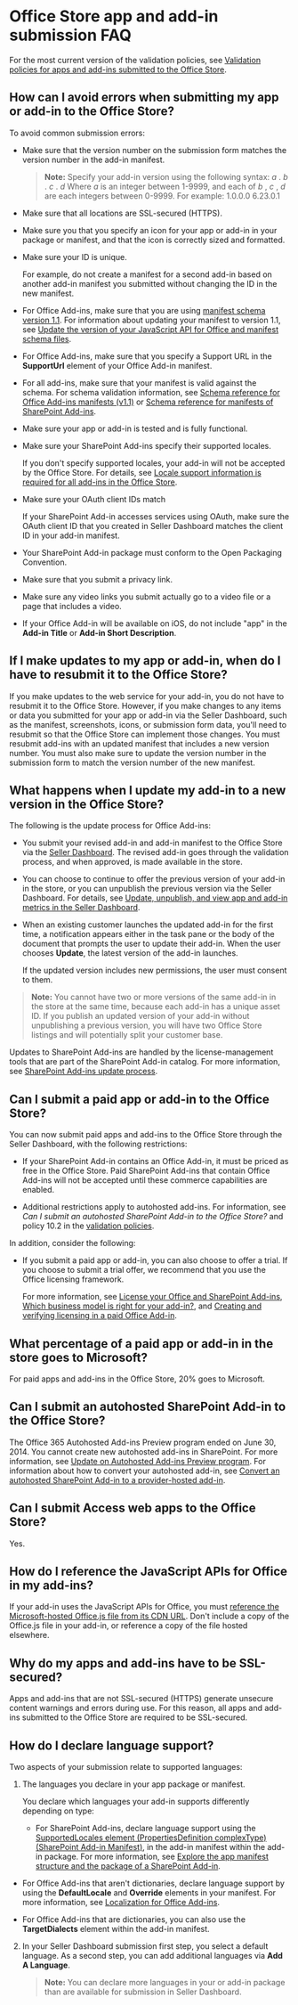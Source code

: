 # Office Store app and add-in submission FAQ


For the most current version of the validation policies, see  [Validation policies for apps and add-ins submitted to the Office Store](validation-policies.md).
 


## How can I avoid errors when submitting my app or add-in to the Office Store?
<a name="bk_q2"> </a>

To avoid common submission errors:
 

 

- Make sure that the version number on the submission form matches the version number in the add-in manifest.
    
     >**Note:**   Specify your add-in version using the following syntax: *a*  . *b*  . *c*  . *d*  Where *a*  is an integer between 1-9999, and each of *b*  , *c*  , *d*  are each integers between 0-9999. For example: 1.0.0.0 6.23.0.1
- Make sure that all locations are SSL-secured (HTTPS).
    
 
- Make sure you that you specify an icon for your app or add-in in your package or manifest, and that the icon is correctly sized and formatted. 
    
 
- Make sure your ID is unique.
    
    For example, do not create a manifest for a second add-in based on another add-in manifest you submitted without changing the ID in the new manifest.
    
 
- For Office Add-ins, make sure that you are using  [manifest schema version 1.1](http://msdn.microsoft.com/library/7e0cadc3-f613-8eb9-57ef-9032cbb97f92%28Office.15%29.aspx). For information about updating your manifest to version 1.1, see  [Update the version of your JavaScript API for Office and manifest schema files](http://msdn.microsoft.com/library/641dc473-0931-4e00-8164-e7808ceed64d%28Office.15%29.aspx). 
    
 
- For Office Add-ins, make sure that you specify a Support URL in the  **SupportUrl** element of your Office Add-in manifest.
    
 
-  For all add-ins, make sure that your manifest is valid against the schema. For schema validation information, see [Schema reference for Office Add-ins manifests (v1.1)](http://msdn.microsoft.com/library/7e0cadc3-f613-8eb9-57ef-9032cbb97f92%28Office.15%29.aspx) or [Schema reference for manifests of SharePoint Add-ins](http://msdn.microsoft.com/library/1f8c5d44-3b60-0bfe-9069-1df821220691%28Office.15%29.aspx).
    
 
- Make sure your app or add-in is tested and is fully functional.
    
 
- Make sure your SharePoint Add-ins specify their supported locales. 
    
    If you don't specify supported locales, your add-in will not be accepted by the Office Store. For details, see  [Locale support information is required for all add-ins in the Office Store](http://blogs.msdn.com/b/officeapps/archive/2012/10/12/locale-support-information-is-required-for-all-apps-in-the-sharepoint-store.aspx).
    
 
- Make sure your OAuth client IDs match
    
    If your SharePoint Add-in accesses services using OAuth, make sure the OAuth client ID that you created in Seller Dashboard matches the client ID in your add-in manifest.
    
 
- Your SharePoint Add-in package must conform to the Open Packaging Convention.
    
 
- Make sure that you submit a privacy link. 
    
 
- Make sure any video links you submit actually go to a video file or a page that includes a video.
    
 
- If your Office Add-in will be available on iOS, do not include "app" in the  **Add-in Title** or **Add-in Short Description**.
    
 

## If I make updates to my app or add-in, when do I have to resubmit it to the Office Store?
<a name="bk_q3"> </a>

If you make updates to the web service for your add-in, you do not have to resubmit it to the Office Store. However, if you make changes to any items or data you submitted for your app or add-in via the Seller Dashboard, such as the manifest, screenshots, icons, or submission form data, you'll need to resubmit so that the Office Store can implement those changes. You must resubmit add-ins with an updated manifest that includes a new version number. You must also make sure to update the version number in the submission form to match the version number of the new manifest.
 

 

## What happens when I update my add-in to a new version in the Office Store?
<a name="bk_q3"> </a>

The following is the update process for Office Add-ins:
 

 

- You submit your revised add-in and add-in manifest to the Office Store via the  [Seller Dashboard](https://sellerdashboard.microsoft.com/Application/Summary). The revised add-in goes through the validation process, and when approved, is made available in the store.
    
 
- You can choose to continue to offer the previous version of your add-in in the store, or you can unpublish the previous version via the Seller Dashboard. For details, see  [Update, unpublish, and view app and add-in metrics in the Seller Dashboard](update-unpublish-and-view-app-and-add-in-metrics.md).
    
 
- When an existing customer launches the updated add-in for the first time, a notification appears either in the task pane or the body of the document that prompts the user to update their add-in. When the user chooses  **Update**, the latest version of the add-in launches.
    
    If the updated version includes new permissions, the user must consent to them.
    
 

 >**Note:**  You cannot have two or more versions of the same add-in in the store at the same time, because each add-in has a unique asset ID. If you publish an updated version of your add-in without unpublishing a previous version, you will have two Office Store listings and will potentially split your customer base.
 

Updates to SharePoint Add-ins are handled by the license-management tools that are part of the SharePoint Add-in catalog. For more information, see  [SharePoint Add-ins update process](http://msdn.microsoft.com/library/sharepoint-add-ins-update-process%28Office.15%29.aspx).
 

 

## Can I submit a paid app or add-in to the Office Store?
<a name="bk_q4"> </a>

You can now submit paid apps and add-ins to the Office Store through the Seller Dashboard, with the following restrictions:
 

 

- If your SharePoint Add-in contains an Office Add-in, it must be priced as free in the Office Store. Paid SharePoint Add-ins that contain Office Add-ins will not be accepted until these commerce capabilities are enabled.
    
 
- Additional restrictions apply to autohosted add-ins. For information, see  *Can I submit an autohosted SharePoint Add-in to the Office Store?*  and policy 10.2 in the [validation policies](validation-policies.md).
    
 
In addition, consider the following:
 

 

- If you submit a paid app or add-in, you can also choose to offer a trial. If you choose to submit a trial offer, we recommend that you use the Office licensing framework.
    
    For more information, see  [License your Office and SharePoint Add-ins](license-your-office-and-sharepoint-add-ins.md),  [Which business model is right for your add-in?](http://blogs.msdn.com/b/officeapps/archive/2012/09/10/which-business-model-is-right-for-your-app.aspx), and  [Creating and verifying licensing in a paid Office Add-in](http://blogs.msdn.com/b/officeapps/archive/2012/11/01/creating-and-verifying-licensing-in-a-paid-app-for-office.aspx).
    
 

## What percentage of a paid app or add-in in the store goes to Microsoft?
<a name="bk_q4"> </a>

For paid apps and add-ins in the Office Store, 20% goes to Microsoft.
 

 

## Can I submit an autohosted SharePoint Add-in to the Office Store?
<a name="bk_q5"> </a>

The Office 365 Autohosted Add-ins Preview program ended on June 30, 2014. You cannot create new autohosted add-ins in SharePoint. For more information, see  [Update on Autohosted Add-ins Preview program](http://blogs.office.com/2014/05/16/update-on-autohosted-apps-preview-program/). For information about how to convert your autohosted add-in, see  [Convert an autohosted SharePoint Add-in to a provider-hosted add-in](http://msdn.microsoft.com/library/convert-an-autohosted-sharepoint-add-in-to-a-provider-hosted-add-in%28Office.15%29.aspx).
 

 

## Can I submit Access web apps to the Office Store?
<a name="bk_q55"> </a>

Yes. 
 

 

## How do I reference the JavaScript APIs for Office in my add-ins?
<a name="bk_q6"> </a>

If your add-in uses the JavaScript APIs for Office, you must  [reference the Microsoft-hosted Office.js file from its CDN URL](http://msdn.microsoft.com/library/e76f608d-1900-4911-bd6f-aebe61510c96%28Office.15%29.aspx). Don't include a copy of the Office.js file in your add-in, or reference a copy of the file hosted elsewhere.
 

 

## Why do my apps and add-ins have to be SSL-secured?
<a name="bk_q7"> </a>

Apps and add-ins that are not SSL-secured (HTTPS) generate unsecure content warnings and errors during use. For this reason, all apps and add-ins submitted to the Office Store are required to be SSL-secured.
 

 

## How do I declare language support?
<a name="bk_q8"> </a>

Two aspects of your submission relate to supported languages: 
 

 

1. The languages you declare in your app package or manifest.
    
    You declare which languages your add-in supports differently depending on type:
    
      - For SharePoint Add-ins, declare language support using the  [SupportedLocales element (PropertiesDefinition complexType) (SharePoint Add-in Manifest)](http://msdn.microsoft.com/library/49bde91a-8d7a-be17-4c91-82c9c19f0f61%28Office.15%29.aspx), in the add-in manifest within the add-in package. For more information, see  [Explore the app manifest structure and the package of a SharePoint Add-in](http://msdn.microsoft.com/library/explore-the-app-manifest-structure-and-the-package-of-a-sharepoint-add-in%28Office.15%29.aspx).
    
 
  - For Office Add-ins that aren't dictionaries, declare language support by using the  **DefaultLocale** and **Override** elements in your manifest. For more information, see [Localization for Office Add-ins](http://msdn.microsoft.com/library/5a1a1cd7-b716-4597-b51f-fa70357d0833%28Office.15%29.aspx).
    
 
  - For Office Add-ins that are dictionaries, you can also use the  **TargetDialects** element within the add-in manifest. 
    
 
2. In your Seller Dashboard submission first step, you select a default language. As a second step, you can add additional languages via **Add A Language**.
    
     >**Note:**  You can declare more languages in your or add-in package than are available for submission in Seller Dashboard.

